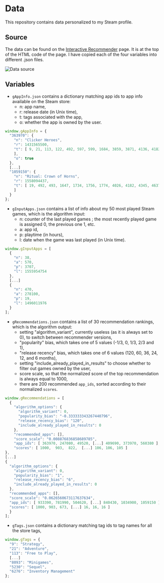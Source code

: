 # Data

This repository contains data personalized to my Steam profile.

## Source

The data can be found on the [Interactive Recommender](https://store.steampowered.com/recommender/) page.
It is at the top of the HTML code of the page.
I have copied each of the four variables into different .json files.

![Data source](https://raw.githubusercontent.com/wiki/woctezuma/steam-labs-recommender/img/data.png)

## Variables

-   `gAppInfo.json` contains a dictionary matching app ids to app info available on the Steam store:
    - n: app name,
    - r: release date (in Unix time),
    - t: tags associated with the app,
    - o: whether the app is owned by the user. 

```javascript
window.gAppInfo = {
  "363970": {
    "n": "Clicker Heroes",
    "r": 1431565500,
    "t": [ 9, 21, 113, 122, 492, 597, 599, 1684, 3859, 3871, 4136, 4182, 4190, 5350, 379975
    ],
    "o": true
  },
  [...]
  "1059150": {
    "n": "Ritual: Crown of Horns",
    "r": 1558094437,
    "t": [ 19, 492, 493, 1647, 1734, 1756, 1774, 4026, 4182, 4345, 4637, 4667
    ]
  }
};
```

-   `gInputApps.json` contains a list of info about my 50 most played Steam games, which is the algorithm input:
    - n: counter of the last played games ; the most recently played game is assigned 0, the previous one 1, etc.
    - a: app id,
    - p: playtime (in hours),
    - l: date when the game was last played (in Unix time).

```javascript
window.gInputApps = [
  {
    "n": 38,
    "a": 570,
    "p": 3707,
    "l": 1555954754
  },
  [...]
  {
    "n": 470,
    "a": 278100,
    "p": 19,
    "l": 1496011976
  }
];
```

-   `gRecommendations.json` contains a list of 30 recommendation rankings, which is the algorithm output:
    - setting "algorithm_variant", currently useless (as it is always set to 0), to switch between recommender versions,
    - "popularity" bias, which takes one of 5 values (-1/3, 0, 1/3, 2/3 and 1),
    - "release recency" bias, which takes one of 6 values (120, 60, 36, 24, 12, and 6 months),
    - setting "include_already_played_in_results" to choose whether to filter out games owned by the user,
    - score scale, so that the normalized score of the top recommendation is always equal to 1000,
    - there are 200 recommended `app_ids`, sorted according to their normalized `scores`. 

```javascript
window.gRecommendations = [
  {
    "algorithm_options": {
      "algorithm_variant": 0,
      "popularity_bias": "-0.333333343267440796",
      "release_recency_bias": "120",
      "include_already_played_in_results": 0
    },
    "recommended_apps": [],
    "score_scale": "0.008876836858689785",
    "app_ids": [ 363970, 247080, 49520, [...] 409690, 373970, 560380 ],
    "scores": [ 1000,  903,  822,  [...] 106, 106, 105 ]
},
[...]
{
  "algorithm_options": {
    "algorithm_variant": 0,
    "popularity_bias": "1",
    "release_recency_bias": "6",
    "include_already_played_in_results": 0
  },
  "recommended_apps": [],
  "score_scale": "0.0626560673117637634",
  "app_ids": [ 933390, 781990, 504620, [...] 840430, 1034900, 1059150 ],
  "scores": [ 1000, 903, 673, [...] 16, 16, 16 ]
  }
];
```

-   `gTags.json` contains a dictionary matching tag ids to tag names for all the store tags,

```javascript
window.gTags = {
  "9": "Strategy",
  "21": "Adventure",
  "113": "Free to Play",
  [...]
  "8093": "Minigames",
  "5230": "Sequel",
  "6276": "Inventory Management"
};
```
